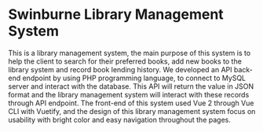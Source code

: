 # Swinburne Library Management System
This is a library management system, the main purpose of this system is to help the client to search for their preferred books, add new books to the library system and record book lending history.
We developed an API back-end endpoint by using PHP programming language, to connect to MySQL server and interact with the database. This API will return the value in JSON format and the library management system will interact with these records through API endpoint.
The front-end of this system used Vue 2 through Vue CLI with Vuetify, and the design of this library management system focus on usability with bright color and easy navigation throughout the pages.

